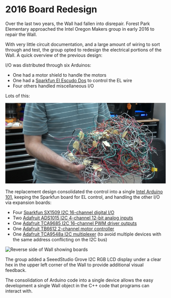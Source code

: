 2016 Board Redesign
===================

Over the last two years, the Wall had fallen into disrepair. 
Forest Park Elementary approached the Intel Oregon Makers group in early 2016 to repair the Wall.

With very little circuit documentation, and a large amount of wiring to sort through and test, the group opted to redesign the electrical portions of the Wall.  A quick overview of the previous design:

I/O was distributed through six Arduinos:
* One had a motor shield to handle the motors
* One had a [Sparkfun El Escudo Dos](https://www.sparkfun.com/products/10878) to control the EL wire
* Four others handled miscellaneous I/O

Lots of this:

![Bird's nest of Wire](/pictures/old_wiring.jpg)

The replacement design consolidated the control into a single [Intel Arduino 101](http://www.intel.com/content/www/us/en/do-it-yourself/arduino-101.html), keeping the Sparkfun board for EL control, and handling the other I/O via expansion boards:
* Four [Sparkfun SX1509 I2C 16-channel digital I/O](https://www.sparkfun.com/products/13601)
* Two [Adafruit ADS1015 I2C 4-channel 12-bit analog inputs](https://www.adafruit.com/products/1083)
* One [Adafruit TCA9685 I2C 16-channel PWM driver outputs](https://learn.adafruit.com/16-channel-pwm-servo-driver/overview)
* One [Adafruit TB6612 2-channel motor controller](https://www.adafruit.com/products/2448)
* One [Adafruit TCA9548a I2C multiplexer](https://learn.adafruit.com/adafruit-tca9548a-1-to-8-i2c-multiplexer-breakout/overview) (to avoid multiple devices with the same address conflicting on the I2C bus)

![Reverse side of Wall showing boards](/pictures/Wall_reverse_side_boards.tiff)

The group added a SeeedStudio Grove I2C RGB LCD display under a clear hex in the upper left corner of the Wall to provide additional visual feedback.

The consolidation of Arduino code into a single device allows the easy development a single Wall object in the C++ code that programs can interact with. 